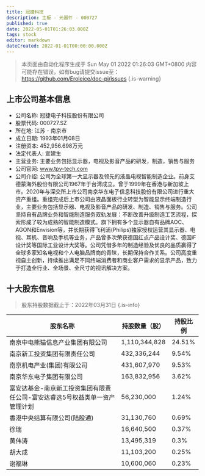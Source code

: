 ```yaml
---
title: 冠捷科技
description: 主板 - 元器件 - 000727
published: true
date: 2022-05-01T01:26:03.000Z
tags: stock
editor: markdown
dateCreated: 2022-01-01T00:00:00.000Z
---
```


> 本页面由自动化程序生成于 Sun May 01 2022 01:26:03 GMT+0800
> 内容可能存在错误，如有bug请提交issue至：https://github.com/Eroleice/doc-pi/issues
{.is-warning}

## 上市公司基本信息
- 公司名称: 冠捷电子科技股份有限公司
- 股票代码: 000727.SZ
- 所在地: 江苏 - 南京市
- 成立日期: 1993年01月08日
- 注册资本: 452,956.698万元
- 法定代表人: 宣建生
- 主营业务: 主要业务包括显示器，电视及影音产品的研发，制造，销售与服务
- 公司官网: www.tpv-tech.com
- 公司介绍: 公司为全球第一大显示器及领先的液晶电视智能制造企业。前身艾德蒙海外股份有限公司1967年于台湾成立。曾于1999年在香港与新加坡上市。2020年与深交所上市公司南京华东电子信息科技股份有限公司进行重大资产重组。重组完成后上市公司由液晶面板行业转型为智能显示终端制造行业，主要业务包括显示器、电视及影音产品的研发、制造、销售与服务。公司坚持自有品牌业务和智能制造服务双轨发展：不断改善升级制造工艺流程，探索形成了较为成熟的智能制造模式。旗下拥有多个显示器自有品牌AOC、AGON和Envision等，并长期获得飞利浦(Philips)独家授权运营其显示器、电视、耳机、音响及手机等业务，产品曾多次荣获德国红点产品设计奖、德国iF设计奖等国际工业设计大奖等。公司凭借多年的制造经验及优良的品质赢得了全球多家知名电视和个人电脑品牌商的青睐，长期保持合作关系。公司高度重视自主创新，持续推出满足不同终端消费者和商业客户需求的显示产品，致力于打造全行业、全场景、全尺寸的视讯解决方案。


## 十大股东信息
> 股东持股数据截止于：2022年03月31日
{.is-info}

| 股东名称 | 持股数量（股） | 持股比例 |
| --- | --- | --- |
| 南京中电熊猫信息产业集团有限公司 | 1,110,344,828 | 24.51% |
| 南京新工投资集团有限责任公司 | 432,336,244 | 9.54% |
| 南京机电产业(集团)有限公司 | 431,607,970 | 9.53% |
| 南京华东电子集团有限公司 | 163,832,956 | 3.62% |
| 富安达基金-南京新工投资集团有限责任公司-富安达睿选5号权益类单一资产管理计划 | 56,230,000 | 1.24% |
| 香港中央结算有限公司(陆股通) | 31,130,760 | 0.69% |
| 徐瑞 | 16,640,500 | 0.37% |
| 黄伟涛 | 13,495,319 | 0.3% |
| 胡大成 | 11,103,200 | 0.25% |
| 谢福琳 | 10,600,060 | 0.23% |




